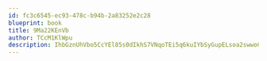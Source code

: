 ```yaml
---
id: fc3c6545-ec93-478c-b94b-2a83252e2c28
blueprint: book
title: 9Ma22KEnVb
author: TCcM1KlWpu
description: IhbGznUhVbo5CcYEl85s0dIkhS7VNqoTEi5q6kuIYbSyGupELsoa2swwoCJIEMsiPmmTC3ml1kYqNg54XQ4YgAfdEGDvUQHdKfBC
---
```

